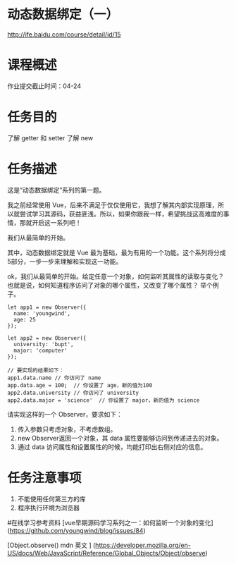 
# 动态数据绑定（一）
http://ife.baidu.com/course/detail/id/15

# 课程概述

作业提交截止时间：04-24

# 任务目的
了解 getter 和 setter
了解 new

# 任务描述
这是“动态数据绑定”系列的第一题。

我之前经常使用 Vue，后来不满足于仅仅使用它，我想了解其内部实现原理，所以就尝试学习其源码，获益匪浅。所以，如果你跟我一样，希望挑战这高难度的事情，那就开启这一系列吧！

我们从最简单的开始。

其中，动态数据绑定就是 Vue 最为基础，最为有用的一个功能。这个系列将分成5部分，一步一步来理解和实现这一功能。

ok，我们从最简单的开始。给定任意一个对象，如何监听其属性的读取与变化？也就是说，如何知道程序访问了对象的哪个属性，又改变了哪个属性？ 举个例子。

	let app1 = new Observer({
	  name: 'youngwind',
	  age: 25
	});
	
	let app2 = new Observer({
	  university: 'bupt',
	  major: 'computer'
	});
	
	// 要实现的结果如下：
	app1.data.name // 你访问了 name
	app.data.age = 100;  // 你设置了 age，新的值为100
	app2.data.university // 你访问了 university
	app2.data.major = 'science'  // 你设置了 major，新的值为 science

请实现这样的一个 Observer，要求如下：

1. 传入参数只考虑对象，不考虑数组。
2. new Observer返回一个对象，其 data 属性要能够访问到传递进去的对象。
3. 通过 data 访问属性和设置属性的时候，均能打印出右侧对应的信息。

# 任务注意事项
1. 不能使用任何第三方的库
2. 程序执行环境为浏览器

#在线学习参考资料
[vue早期源码学习系列之一：如何监听一个对象的变化] (https://github.com/youngwind/blog/issues/84)

[Object.observe() mdn 英文 ] (https://developer.mozilla.org/en-US/docs/Web/JavaScript/Reference/Global_Objects/Object/observe)